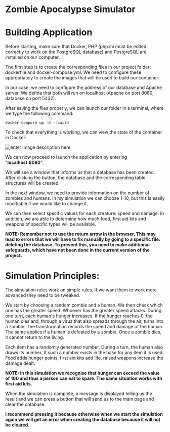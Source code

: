 # Zombie Apocalypse Simulator

# Building Application
Before starting, make sure that Docker, PHP (php.ini must be edited correctly to work on the PostgreSQL database) and PostgreSQL are installed on our computer.

The first step is to create the corresponding files in our project folder: dockerfile and docker-compose.yml. We need to configure these appropriately to create the images that will be used to build our container.

In our case, we need to configure the address of our database and Apache server. We define that both will run on localhost (Apache on port 8080, database on port 5432).

After saving the files properly, we can launch our folder in a terminal, where we type the following command:

    docker-compose up -d --build

To check that everything is working, we can view the state of the container in Docker:

![enter image description here](https://i.imgur.com/zUZIAdI.png)

We can now proceed to launch the application by entering "**localhost:8080**".

We will see a window that informs us that a database has been created. After clicking the button, the database and the corresponding table structures will be created.

In the next window, we need to provide information on the number of zombies and humans. In my simulation we can choose 1-10, but this is easily modifiable if we would like to change it.

We can then select specific values for each creature: speed and damage. In addition, we are able to determine how much food, first aid kits and weapons of specific types will be available.

**NOTE: Remember not to use the return arrow in the browser. This may lead to errors that we will have to fix manually by going to a specific file: deleting the database. To prevent this, you need to make additional safeguards, which have not been done in the current version of the project.**

# Simulation Principles:

The simulation rules work on simple rules. If we want them to work more advanced they need to be tweaked.

We start by choosing a random zombie and a human. We then check which one has the greater speed. Whoever has the greater speed attacks. During one turn, each human's hunger increases. If the hunger reaches 0, the human dies and, through a virus that also spreads through the air, turns into a zombie. The transformation records the speed and damage of the human. The same applies if a human is defeated by a zombie. Once a zombie dies, it cannot return to the living. 

Each item has a randomly generated number. During a turn, the human also draws its number. If such a number exists in the base for any item it is used. Food adds hunger points, first aid kits add life, raised weapons increase the damage dealt. 

**NOTE: In this simulation we recognise that hunger can exceed the value of 100 and thus a person can eat to spare. The same situation works with first aid kits.**

When the simulation is complete, a message is displayed telling us the result and we can press a button that will send us to the main page and clear the database.

**I recommend pressing it because otherwise when we start the simulation again we will get an error when creating the database because it will not be cleared.**
